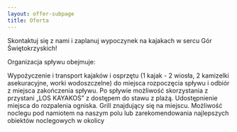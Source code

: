 ```yaml
---
layout: offer-subpage
title: Oferta
---
```

<Gallery images='[{"src":"../../static/images/Logo.png","alt":"cos"},{"src":"../../static/images/frame-17-3-.jpg","alt":"cos"}]' />

Skontaktuj się z nami i zaplanuj wypoczynek na kajakach w sercu Gór Świętokrzyskich!

Organizacja spływu obejmuje: 

Wypożyczenie i transport kajaków i osprzętu (1 kajak - 2 wiosła, 2 kamizelki asekuracyjne, worki wodoszczelne) do miejsca rozpoczęcia spływu i odbiór z miejsca zakończenia spływu. Po spływie możliwość skorzystania z przystani „LOS KAYAKOS” z dostępem do stawu z plażą. Udostępnienie miejsca do rozpalenia ogniska. Grill znajdujący się na miejscu. Możliwość noclegu pod namiotem na naszym polu lub zarekomendowania najlepszych obiektów noclegowych w okolicy